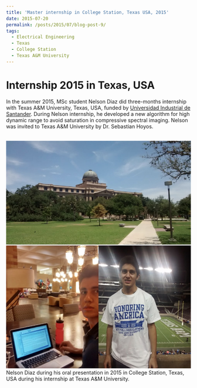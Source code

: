 ```yaml
---
title: 'Master internship in College Station, Texas USA, 2015'
date: 2015-07-20
permalink: /posts/2015/07/blog-post-9/
tags:
  - Electrical Engineering
  - Texas
  - College Station
  - Texas A&M University
---
```


Internship 2015 in Texas, USA
======

In the summer 2015, MSc student Nelson Diaz did three-months internship with Texas A&M University, Texas, USA, funded by <a href="https://uis.edu.co/es/">Universidad Industrial de Santander</a>. During Nelson internship, he developed a new algorithm for high dynamic range to avoid saturation in compressive spectral imaging.  Nelson was invited to Texas A&M University by Dr. Sebastian Hoyos.



<br/><img src='/images/internship2015.jpg'>
Nelson Diaz during his oral presentation in 2015 in College Station, Texas, USA during his internship at Texas A&M University.
